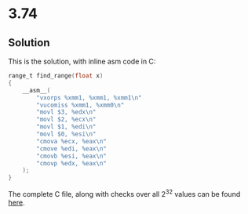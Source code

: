 # 3.74

## Solution

This is the solution, with inline asm code in C:

```c
range_t find_range(float x)
{
    __asm__(
        "vxorps %xmm1, %xmm1, %xmm1\n"
        "vucomiss %xmm1, %xmm0\n"
        "movl $3, %edx\n"
        "movl $2, %ecx\n"
        "movl $1, %edi\n"
        "movl $0, %esi\n"
        "cmova %ecx, %eax\n"
        "cmove %edi, %eax\n"
        "cmovb %esi, %eax\n"
        "cmovp %edx, %eax\n"
    );
}
```

The complete C file, along with checks over all $2^{32}$ values can be found [here](/assets/3.74.c).
